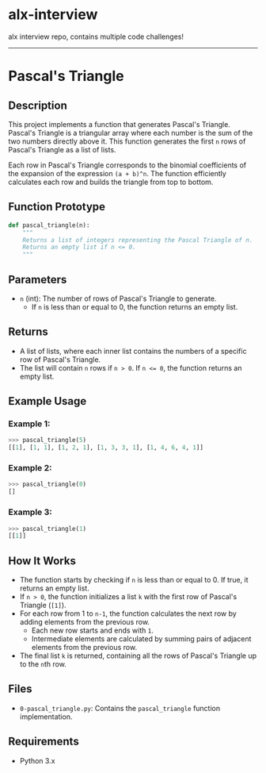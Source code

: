 # alx-interview
alx interview repo, contains multiple code challenges!

---
# Pascal's Triangle

## Description

This project implements a function that generates Pascal's Triangle. Pascal's Triangle is a triangular array where each number is the sum of the two numbers directly above it. This function generates the first `n` rows of Pascal's Triangle as a list of lists.

Each row in Pascal's Triangle corresponds to the binomial coefficients of the expansion of the expression `(a + b)^n`. The function efficiently calculates each row and builds the triangle from top to bottom.

## Function Prototype

```python
def pascal_triangle(n):
    """
    Returns a list of integers representing the Pascal Triangle of n.
    Returns an empty list if n <= 0.
    """
```

## Parameters

- `n` (int): The number of rows of Pascal's Triangle to generate.
  - If `n` is less than or equal to 0, the function returns an empty list.

## Returns

- A list of lists, where each inner list contains the numbers of a specific row of Pascal's Triangle.
- The list will contain `n` rows if `n > 0`. If `n <= 0`, the function returns an empty list.

## Example Usage

### Example 1:

```python
>>> pascal_triangle(5)
[[1], [1, 1], [1, 2, 1], [1, 3, 3, 1], [1, 4, 6, 4, 1]]
```

### Example 2:

```python
>>> pascal_triangle(0)
[]
```

### Example 3:

```python
>>> pascal_triangle(1)
[[1]]
```

## How It Works

- The function starts by checking if `n` is less than or equal to 0. If true, it returns an empty list.
- If `n > 0`, the function initializes a list `k` with the first row of Pascal's Triangle (`[1]`).
- For each row from 1 to `n-1`, the function calculates the next row by adding elements from the previous row.
  - Each new row starts and ends with `1`.
  - Intermediate elements are calculated by summing pairs of adjacent elements from the previous row.
- The final list `k` is returned, containing all the rows of Pascal's Triangle up to the `n`th row.

## Files

- `0-pascal_triangle.py`: Contains the `pascal_triangle` function implementation.

## Requirements

- Python 3.x

